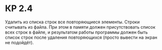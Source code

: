 # КР 2.4
Удалить из списка строк все повторяющиеся элементы. Строки считывать из файла. При этом в памяти должен присутствовать список всех строк в файле, и результатом работы программы должен быть список строк после удаления повторяющихся (просто вывести на экран не подойдёт).